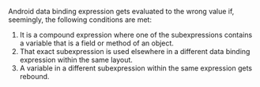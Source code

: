 Android data binding expression gets evaluated to the wrong value if, seemingly, the following conditions are met:
 1. It is a compound expression where one of the subexpressions contains a variable that is a field or method of an object.
 2. That exact subexpression is used elsewhere in a different data binding expression within the same layout.
 3. A variable in a different subexpression within the same expression gets rebound.
